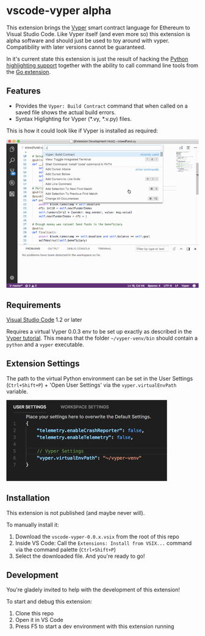 # vscode-vyper alpha

This extension brings the [Vyper](https://github.com/ethereum/vyper) smart contract language for Ethereum to Visual Studio Code. Like Vyper itself (and even more so) this extension is alpha software and should just be used to toy around with vyper. Compatibility with later versions cannot be guaranteed. 

In it's current state this extension is just the result of hacking the [Python highlighting support](https://github.com/Microsoft/vscode/tree/master/extensions/python) together with the ability to call command line tools from the [Go extension](https://github.com/Microsoft/vscode-go).

## Features

* Provides the `Vyper: Build Contract` command that when called on a saved file shows the actual build errors.
* Syntax Higlighting for Vyper (*.vy, *.v.py) files.

This is how it could look like if Vyper is installed as required:

![Build Contract](vscode-vyper.gif)

## Requirements

[Visual Studio Code](https://code.visualstudio.com/) 1.2 or later

Requires a virtual Vyper 0.0.3 env to be set up exactly as described in the [Vyper tutorial](https://vyper.readthedocs.io/en/latest/installing-vyper.html).
This means that the folder `~/vyper-venv/bin` should contain a `python` and a `vyper` executable.

## Extension Settings

The path to the virtual Python environment can be set in the User Settings (`Ctrl+Shift+P`) + 'Open User Settings' via the `vyper.virtualEnvPath` variable.

![VS Code User Settings](vscode-vyper-settings.png)

## Installation

This extension is not published (and maybe never will).

To manually install it:

1. Download the `vscode-vyper-0.0.x.vsix` from the root of this repo
2. Inside VS Code: Call the `Extensions: Install from VSIX...` command via the command palette (`Ctrl+Shift+P`)
3. Select the downloaded file. And you're ready to go!

## Development

You're gladely invited to help with the development of this extension!

To start and debug this extension:

1. Clone this repo
2. Open it in VS Code
3. Press F5 to start a dev environment with this extension running
